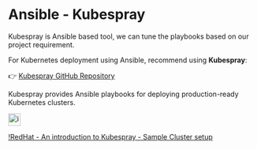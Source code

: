 # Ansible - Kubespray

Kubespray is Ansible based tool, we can tune the playbooks based on our project requirement.


For Kubernetes deployment using Ansible,  recommend  using **Kubespray**:

👉 [Kubespray GitHub Repository](https://github.com/kubernetes-sigs/kubespray)

Kubespray provides Ansible playbooks for deploying production-ready Kubernetes clusters.

<img width="25" height="25" alt="image" src="https://github.com/user-attachments/assets/f2aa495b-891c-4d99-9b0e-698e88732367" />

[!RedHat - An introduction to Kubespray - Sample Cluster setup](https://www.redhat.com/en/blog/kubespray-deploy-kubernetes)


